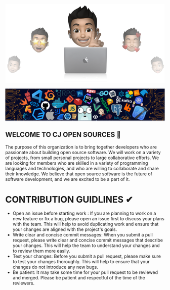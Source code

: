 <p align="center"><img src="https://raw.githubusercontent.com/KevinPatel04/KevinPatel04/master/cover-thompson.png"></p>
<p align="center"><img src="https://raw.githubusercontent.com/KevinPatel04/KevinPatel04/master/header.png"></p>

## WELCOME TO CJ OPEN SOURCES  👋

The purpose of this organization is to bring together developers who are passionate about building open source software. We will work on a variety of projects, from small personal projects to large collaborative efforts. We are looking for members who are skilled in a variety of programming languages and technologies, and who are willing to collaborate and share their knowledge. We believe that open source software is the future of software development, and we are excited to be a part of it.<br>

# CONTRIBUTION GUIDLINES ✔

- Open an issue before starting work :  If you are planning to work on a new feature or fix a bug, please open an issue first to discuss your plans with the team. This will help to avoid duplicating work and ensure that your changes are aligned with the project's goals.
- Write clear and concise commit messages: When you submit a pull request, please write clear and concise commit messages that describe your changes. This will help the team to understand your changes and to review them more easily.
- Test your changes: Before you submit a pull request, please make sure to test your changes thoroughly. This will help to ensure that your changes do not introduce any new bugs.
- Be patient: It may take some time for your pull request to be reviewed and merged. Please be patient and respectful of the time of the reviewers.

<!--

**Here are some ideas to get you started:**

🙋‍♀️ A short introduction - what is your organization all about?
🌈 Contribution guidelines - how can the community get involved?
👩‍💻 Useful resources - where can the community find your docs? Is there anything else the community should know?
🍿 Fun facts - what does your team eat for breakfast?
🧙 Remember, you can do mighty things with the power of [Markdown](https://docs.github.com/github/writing-on-github/getting-started-with-writing-and-formatting-on-github/basic-writing-and-formatting-syntax)
-->
